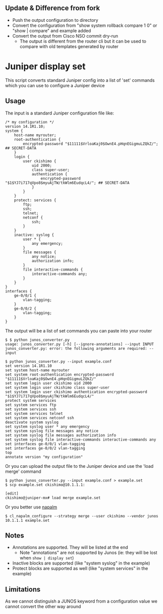 Update & Difference from fork
-----
- Push the output configuration to directory
- Convert the configuration from "show system rollback compare 1 0" or "show | compare" and example added
- Convert the output from Cisco NSO commit dry-run
    - The output is different from the router cli but it can be used to compare with old templates generated by router 


# Juniper display set

This script converts standard Juniper config into a list of 'set' commands which you can use 
to configure a Juniper device

Usage
-----
The input is a standard Juniper configuration file like:

```
/* my configuration */
version 14.1R1.10;
system {
    host-name myrouter;
    root-authentication {
        encrypted-password "$11111$VrloaKaj0$OwnE4.pHqnEGigmuLZQkZ/"; ## SECRET-DATA
    }
    login {
        user ckishimo {
            uid 2000;
            class super-user;
            authentication {
                encrypted-password "$1$YJ7i717qVpo8$myuAjTW/tkWlm6EudqcL4/"; ## SECRET-DATA
            }
        }
    }
    protect: services {
        ftp;
        ssh;
        telnet;
        netconf {
            ssh;
        }
    }
    inactive: syslog {
        user * {
            any emergency;
        }
        file messages {
            any notice;
            authorization info;
        }
        file interactive-commands {
            interactive-commands any;
        }
    }
}
interfaces {
    ge-0/0/1 {
        vlan-tagging;
    }
    ge-0/0/2 {
        vlan-tagging;
    }
}
```

The output will be a list of set commands you can paste into your router

```
$ $ python junos_converter.py
usage: junos_converter.py [-h] [--ignore-annotations] --input INPUT
junos_converter.py: error: the following arguments are required: --input

$ python junos_converter.py --input example.conf
set version 14.1R1.10
set system host-name myrouter
set system root-authentication encrypted-password "$11111$VrloaKaj0$OwnE4.pHqnEGigmuLZQkZ/"
set system login user ckishimo uid 2000
set system login user ckishimo class super-user
set system login user ckishimo authentication encrypted-password "$1$YJ7i717qVpo8$myuAjTW/tkWlm6EudqcL4/"
protect system services
set system services ftp
set system services ssh
set system services telnet
set system services netconf ssh
deactivate system syslog
set system syslog user * any emergency
set system syslog file messages any notice
set system syslog file messages authorization info
set system syslog file interactive-commands interactive-commands any
set interfaces ge-0/0/1 vlan-tagging
set interfaces ge-0/0/2 vlan-tagging
top
annotate version "my configuration"
```

Or you can upload the output file to the Juniper device and use the 'load merge' command 

```
$ python junos_converter.py --input example.conf > example.set
$ scp example.set ckishimo@10.1.1.1:

[edit]
ckishimo@juniper-mx# load merge example.set    
```

Or you better use [napalm](https://github.com/napalm-automation/napalm)
```
$ cl_napalm_configure --strategy merge --user ckishimo --vendor junos 10.1.1.1 example.set
```

Notes
-----
- Annotations are supported. They will be listed at the end
   - Note "annotations" are not supported by Junos (ie: they will be lost when `show | display set`)
- Inactive blocks are supported (like "system syslog" in the example)
- Protect blocks are supported as well (like "system services" in the example)

Limitations
-----------
As we cannot distinguish a JUNOS keyword from a configuration value we cannot convert the other way around

